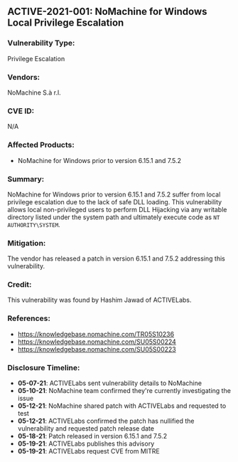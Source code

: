 ## ACTIVE-2021-001: NoMachine for Windows Local Privilege Escalation 

### Vulnerability Type:
Privilege Escalation

### Vendors:
NoMachine S.à r.l.

### CVE ID:
N/A

### Affected Products:
- NoMachine for Windows prior to version 6.15.1 and 7.5.2

### Summary:
NoMachine for Windows prior to version 6.15.1 and 7.5.2 suffer from local privilege escalation due to the lack of safe DLL loading. This vulnerability allows local non-privileged users to perform DLL Hijacking via any writable directory listed under the system path and ultimately execute code as `NT AUTHORITY\SYSTEM`.

### Mitigation:
The vendor has released a patch in version 6.15.1 and 7.5.2 addressing this vulnerability.

### Credit:
This vulnerability was found by Hashim Jawad of ACTIVELabs.

### References:
- https://knowledgebase.nomachine.com/TR05S10236
- https://knowledgebase.nomachine.com/SU05S00224
- https://knowledgebase.nomachine.com/SU05S00223

### Disclosure Timeline:
- **05-07-21**: ACTIVELabs sent vulnerability details to NoMachine
- **05-10-21**: NoMachine team confirmed they're currently investigating the issue
- **05-12-21**: NoMachine shared patch with ACTIVELabs and requested to test
- **05-12-21**: ACTIVELabs confirmed the patch has nullified the vulnerability and requested patch release date
- **05-18-21**: Patch released in version 6.15.1 and 7.5.2
- **05-19-21**: ACTIVELabs publishes this advisory
- **05-19-21**: ACTIVELabs request CVE from MITRE
